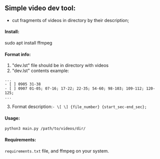 ## Simple video dev tool:
- cut fragments of videos in directory by their description;

#### Install:
sudo apt install ffmpeg
#### Format info:
1. "dev.lst" file should be in directory with videos
2. "dev.lst" contents example:
```
...
- [ ] 0905 31-38
- [ ] 0907 01-05; 07-16; 17-22; 22-35; 54-60; 98-103; 109-112; 120-125;
...
```
3. Format description:` - \[ \] {file_number} {start_sec-end_sec}; `

#### Usage:
`python3 main.py /path/to/videos/dir/`

#### Requirements:
`requirements.txt` file, and ffmpeg on your system.